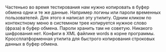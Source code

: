 Частенько во время тестирования нам нужно копировать в буфер обмена одни и те же данные. Например логины или пароли временных пользователей.
Для этого я написал эту утилиту. Одним кликом по контекстному меню в системном трее копируется нужное слово (фраза) в буфер обмена.
Пароли хранить там не советую. Никакого шифрования нет. Конфиги в XML файлике words в корне программы.
Кроссплатформенная утилита для быстрого копирования строковых данных в буфер обмена.
